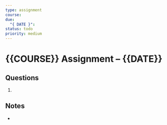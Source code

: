 ```yaml
---
type: assignment
course:
due:
  "{ DATE }":
status: todo
priority: medium
---
```


# {{COURSE}} Assignment – {{DATE}}

## Questions
1. 

## Notes
- 
